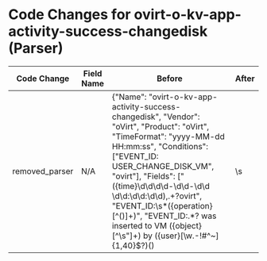 # Code Changes for ovirt-o-kv-app-activity-success-changedisk (Parser)

| Code Change | Field Name | Before | After |
|-------------|------------|--------|-------|
| removed_parser | N/A | {"Name": "ovirt-o-kv-app-activity-success-changedisk", "Vendor": "oVirt", "Product": "oVirt", "TimeFormat": "yyyy-MM-dd HH:mm:ss", "Conditions": ["EVENT_ID: USER_CHANGE_DISK_VM", "ovirt"], "Fields": ["({time}\d\d\d\d-\d\d-\d\d \d\d:\d\d:\d\d),.+?ovirt", "EVENT_ID:\s*({operation}[^\(\)]+)", "EVENT_ID:.*? was inserted to VM ({object}[^\s\"]+) by ({user}[\w\.\-\!\#\^\~]{1,40}\$?)(\)|\s|\.\s|\.$)", "({app}ovirt)"], "ParserVersion": "v1.0.0"} | N/A |